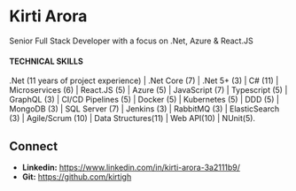 # Kirti Arora
Senior Full Stack Developer with a focus on .Net, Azure & React.JS

#### TECHNICAL SKILLS

.Net (11 years of project experience) | .Net Core (7) | .Net 5+ (3) | C# (11) | Microservices (6) | React.JS (5) | Azure (5) | JavaScript (7) | Typescript (5) | GraphQL (3) | CI/CD Pipelines (5) | Docker (5) | Kubernetes (5) | DDD (5) | MongoDB (3) | SQL Server (7) | Jenkins (3) | RabbitMQ (3) | ElasticSearch (3) | Agile/Scrum (10) | Data Structures(11) | Web API(10) | NUnit(5).

## Connect
- **Linkedin:** https://www.linkedin.com/in/kirti-arora-3a2111b9/
- **Git:** https://github.com/kirtigh
